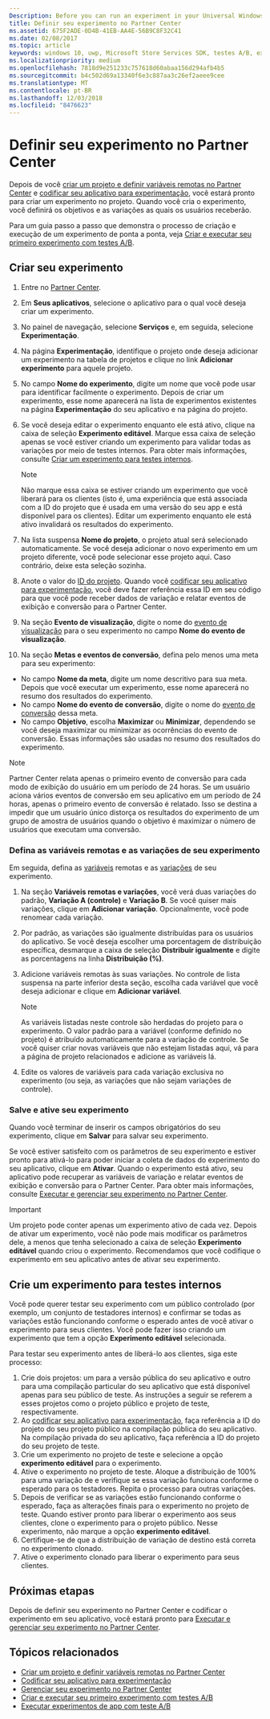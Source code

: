 ```yaml
---
Description: Before you can run an experiment in your Universal Windows Platform (UWP) app with A/B testing, you must define your experiment in Partner Center.
title: Definir seu experimento no Partner Center
ms.assetid: 675F2ADE-0D4B-41EB-AA4E-56B9C8F32C41
ms.date: 02/08/2017
ms.topic: article
keywords: windows 10, uwp, Microsoft Store Services SDK, testes A/B, experimentos
ms.localizationpriority: medium
ms.openlocfilehash: 7818d9e251233c757618d60abaa156d294afb4b5
ms.sourcegitcommit: b4c502d69a13340f6e3c887aa3c26ef2aeee9cee
ms.translationtype: MT
ms.contentlocale: pt-BR
ms.lasthandoff: 12/03/2018
ms.locfileid: "8476623"
---
```

# <a name="define-your-experiment-in-partner-center"></a>Definir seu experimento no Partner Center

Depois de você [criar um projeto e definir variáveis remotas no Partner Center](create-a-project-and-define-remote-variables-in-the-dev-center-dashboard.md) e [codificar seu aplicativo para experimentação](code-your-experiment-in-your-app.md), você estará pronto para criar um experimento no projeto. Quando você cria o experimento, você definirá os objetivos e as variações as quais os usuários receberão.

Para um guia passo a passo que demonstra o processo de criação e execução de um experimento de ponta a ponta, veja [Criar e executar seu primeiro experimento com testes A/B](create-and-run-your-first-experiment-with-a-b-testing.md).

<span id="get-an-api-key" />
<span id="create-an-experiment" />

## <a name="create-your-experiment"></a>Criar seu experimento

1. Entre no [Partner Center](https://partner.microsoft.com/dashboard).
2. Em **Seus aplicativos**, selecione o aplicativo para o qual você deseja criar um experimento.
3. No painel de navegação, selecione **Serviços** e, em seguida, selecione **Experimentação**.
4. Na página **Experimentação**, identifique o projeto onde deseja adicionar um experimento na tabela de projetos e clique no link **Adicionar experimento** para aquele projeto.
5. No campo **Nome do experimento**, digite um nome que você pode usar para identificar facilmente o experimento. Depois de criar um experimento, esse nome aparecerá na lista de experimentos existentes na página **Experimentação** do seu aplicativo e na página do projeto.
6. Se você deseja editar o experimento enquanto ele está ativo, clique na caixa de seleção **Experimento editável**. Marque essa caixa de seleção apenas se você estiver criando um experimento para validar todas as variações por meio de testes internos. Para obter mais informações, consulte [Criar um experimento para testes internos](define-your-experiment-in-the-dev-center-dashboard.md#test_experiments).
    > [!NOTE]
    > Não marque essa caixa se estiver criando um experimento que você liberará para os clientes (isto é, uma experiência que está associada com a ID do projeto que é usada em uma versão do seu app e está disponível para os clientes). Editar um experimento enquanto ele está ativo invalidará os resultados do experimento.

7. Na lista suspensa **Nome do projeto**, o projeto atual será selecionado automaticamente. Se você deseja adicionar o novo experimento em um projeto diferente, você pode selecionar esse projeto aqui. Caso contrário, deixe esta seleção sozinha.
8.   Anote o valor do [ID do projeto](run-app-experiments-with-a-b-testing.md#terms). Quando você [codificar seu aplicativo para experimentação](code-your-experiment-in-your-app.md), você deve fazer referência essa ID em seu código para que você pode receber dados de variação e relatar eventos de exibição e conversão para o Partner Center.
9. Na seção **Evento de visualização**, digite o nome do [evento de visualização](run-app-experiments-with-a-b-testing.md#terms) para o seu experimento no campo **Nome do evento de visualização**.
10. Na seção **Metas e eventos de conversão**, defina pelo menos uma meta para seu experimento:
  * No campo **Nome da meta**, digite um nome descritivo para sua meta. Depois que você executar um experimento, esse nome aparecerá no resumo dos resultados do experimento.
  * No campo **Nome do evento de conversão**, digite o nome do [evento de conversão](run-app-experiments-with-a-b-testing.md#terms) dessa meta.
  * No campo **Objetivo**, escolha **Maximizar** ou **Minimizar**, dependendo se você deseja maximizar ou minimizar as ocorrências do evento de conversão. Essas informações são usadas no resumo dos resultados do experimento.

> [!NOTE]
> Partner Center relata apenas o primeiro evento de conversão para cada modo de exibição do usuário em um período de 24 horas. Se um usuário aciona vários eventos de conversão em seu aplicativo em um período de 24 horas, apenas o primeiro evento de conversão é relatado. Isso se destina a impedir que um usuário único distorça os resultados do experimento de um grupo de amostra de usuários quando o objetivo é maximizar o número de usuários que executam uma conversão.

<span id="define-the-variations-and-settings-for-the-experiment" />

### <a name="define-the-remote-variables-and-variations-for-your-experiment"></a>Defina as variáveis remotas e as variações de seu experimento

Em seguida, defina as [variáveis](run-app-experiments-with-a-b-testing.md#terms) remotas e as [variações](run-app-experiments-with-a-b-testing.md#terms) de seu experimento.

1. Na seção **Variáveis remotas e variações**, você verá duas variações do padrão, **Variação A (controle)** e **Variação B**. Se você quiser mais variações, clique em **Adicionar variação**. Opcionalmente, você pode renomear cada variação.
2. Por padrão, as variações são igualmente distribuídas para os usuários do aplicativo. Se você deseja escolher uma porcentagem de distribuição específica, desmarque a caixa de seleção **Distribuir igualmente** e digite as porcentagens na linha **Distribuição (%)**.
3. Adicione variáveis remotas às suas variações. No controle de lista suspensa na parte inferior desta seção, escolha cada variável que você deseja adicionar e clique em **Adicionar variável**.
    > [!NOTE]
    > As variáveis listadas neste controle são herdadas do projeto para o experimento. O valor padrão para a variável (conforme definido no projeto) é atribuído automaticamente para a variação de controle. Se você quiser criar novas variáveis que não estejam listadas aqui, vá para a página de projeto relacionados e adicione as variáveis lá.

4. Edite os valores de variáveis para cada variação exclusiva no experimento (ou seja, as variações que não sejam variações de controle).

<span id="save-and-activate-your-experiment" />

### <a name="save-and-activate-your-experiment"></a>Salve e ative seu experimento

Quando você terminar de inserir os campos obrigatórios do seu experimento, clique em **Salvar** para salvar seu experimento.

Se você estiver satisfeito com os parâmetros de seu experimento e estiver pronto para ativá-lo para poder iniciar a coleta de dados do experimento do seu aplicativo, clique em **Ativar**. Quando o experimento está ativo, seu aplicativo pode recuperar as variáveis de variação e relatar eventos de exibição e conversão para o Partner Center. Para obter mais informações, consulte [Executar e gerenciar seu experimento no Partner Center](manage-your-experiment.md).

> [!IMPORTANT]
> Um projeto pode conter apenas um experimento ativo de cada vez. Depois de ativar um experimento, você não pode mais modificar os parâmetros dele, a menos que tenha selecionado a caixa de seleção **Experimento editável** quando criou o experimento. Recomendamos que você codifique o experimento em seu aplicativo antes de ativar seu experimento.

<span id="test_experiments"/>

## <a name="create-an-experiment-for-internal-testing"></a>Crie um experimento para testes internos

Você pode querer testar seu experimento com um público controlado (por exemplo, um conjunto de testadores internos) e confirmar se todas as variações estão funcionando conforme o esperado antes de você ativar o experimento para seus clientes. Você pode fazer isso criando um experimento que tem a opção **Experimento editável** selecionada.

Para testar seu experimento antes de liberá-lo aos clientes, siga este processo:

1. Crie dois projetos: um para a versão pública do seu aplicativo e outro para uma compilação particular do seu aplicativo que está disponível apenas para seu público de teste. As instruções a seguir se referem a esses projetos como o projeto público e projeto de teste, respectivamente.
2. Ao [codificar seu aplicativo para experimentação](code-your-experiment-in-your-app.md), faça referência a ID do projeto do seu projeto público na compilação pública do seu aplicativo. Na compilação privada do seu aplicativo, faça referência a ID do projeto do seu projeto de teste.
3. Crie um experimento no projeto de teste e selecione a opção **experimento editável** para o experimento.
4. Ative o experimento no projeto de teste. Aloque a distribuição de 100% para uma variação de e verifique se essa variação funciona conforme o esperado para os testadores. Repita o processo para outras variações.
5. Depois de verificar se as variações estão funcionando conforme o esperado, faça as alterações finais para o experimento no projeto de teste. Quando estiver pronto para liberar o experimento aos seus clientes, clone o experimento para o projeto público. Nesse experimento, não marque a opção **experimento editável**.
4. Certifique-se de que a distribuição de variação de destino está correta no experimento clonado.
5. Ative o experimento clonado para liberar o experimento para seus clientes.

## <a name="next-steps"></a>Próximas etapas

Depois de definir seu experimento no Partner Center e codificar o experimento em seu aplicativo, você estará pronto para [Executar e gerenciar seu experimento no Partner Center](manage-your-experiment.md).

## <a name="related-topics"></a>Tópicos relacionados

* [Criar um projeto e definir variáveis remotas no Partner Center](create-a-project-and-define-remote-variables-in-the-dev-center-dashboard.md)
* [Codificar seu aplicativo para experimentação](code-your-experiment-in-your-app.md)
* [Gerenciar seu experimento no Partner Center](manage-your-experiment.md)
* [Criar e executar seu primeiro experimento com testes A/B](create-and-run-your-first-experiment-with-a-b-testing.md)
* [Executar experimentos de app com teste A/B](run-app-experiments-with-a-b-testing.md)
